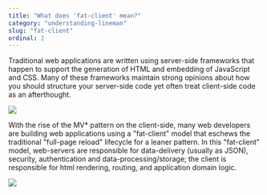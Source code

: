```yaml
---
title: "What does 'fat-client' mean?"
category: "understanding-lineman"
slug: "fat-client"
ordinal: 2
---
```


Traditional web applications are written using server-side frameworks that happen to support the generation of HTML and embedding of JavaScript and CSS. Many of these frameworks maintain strong opinions about how you should structure your server-side code yet often treat client-side code as an afterthought.

<img src="http://placehold.it/850x75&text=traditional: full page reload, server-side html rendering, server-side routing">

With the rise of the MV* pattern on the client-side, many web developers are building web applications using a "fat-client" model that eschews the traditional "full-page reload" lifecycle for a leaner pattern. In this "fat-client" model, web-servers are responsible for data-delivery (usually as JSON), security, authentication and data-processing/storage; the client is responsible for html rendering, routing, and application domain logic.

<img src="http://placehold.it/850x75&text=fat-client: JavaScript MV*, client-side html rendering, client-side routing">
